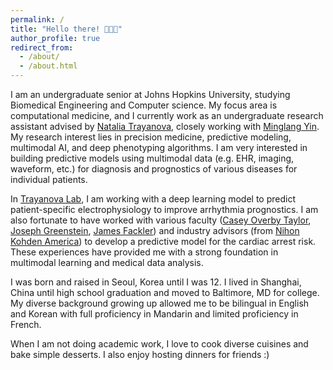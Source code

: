 ```yaml
---
permalink: /
title: "Hello there! 👩🏻‍💻"
author_profile: true
redirect_from: 
  - /about/
  - /about.html
---
```


I am an undergraduate senior at Johns Hopkins University, studying Biomedical Engineering and Computer science. 
My focus area is computational medicine, and I currently work as an undergraduate research assistant advised by [Natalia Trayanova](https://www.bme.jhu.edu/people/faculty/natalia-trayanova/), closely working with [Minglang Yin](https://minglangyin.github.io/). My research interest lies in precision medicine, predictive modeling, multimodal AI, and deep phenotyping algorithms. I am very interested in building predictive models using multimodal data (e.g. EHR, imaging, waveform, etc.) for diagnosis and prognostics of various diseases for individual patients. 
 
In [Trayanova Lab](https://www.trayanovalab.org/), I am working with a deep learning model to predict patient-specific electrophysiology to improve arrhythmia prognostics. I am also fortunate to have worked with various faculty ([Casey Overby Taylor](https://www.bme.jhu.edu/people/faculty/casey-overby-taylor/), [Joseph Greenstein](https://www.bme.jhu.edu/people/faculty/joseph-greenstein/), [James Fackler](https://malonecenter.jhu.edu/people/james-jim-fackler/)) and industry advisors (from [Nihon Kohden America](https://us.nihonkohden.com/)) to develop a predictive model for the cardiac arrest risk. These experiences have provided me with a strong foundation in multimodal learning and medical data analysis.

I was born and raised in Seoul, Korea until I was 12. I lived in Shanghai, China until high school graduation and moved to Baltimore, MD for college. My diverse background growing up allowed me to be bilingual in English and Korean with full proficiency in Mandarin and limited proficiency in French. 

When I am not doing academic work, I love to cook diverse cuisines and bake simple desserts. I also enjoy hosting dinners for friends :)


<div class="container">
  <h1 id="typing-effect"></h1>
</div>

<!-- Link to typed.js library -->
<script src="https://cdn.jsdelivr.net/npm/typed.js@2.0.12"></script>

<!-- Initialize typed.js -->
<script>
  document.addEventListener("DOMContentLoaded", function() {
    var typed = new Typed("#typing-effect", {
      strings: ["I'm Coding", "I'm Learning", "I'm Creating"], // Add phrases to cycle through
      typeSpeed: 50,
      backSpeed: 50,
      loop: true
    });
  });
</script>
